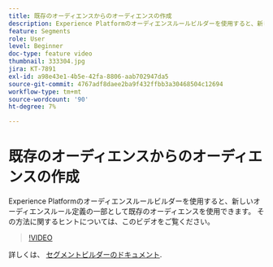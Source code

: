 ```yaml
---
title: 既存のオーディエンスからのオーディエンスの作成
description: Experience Platformのオーディエンスルールビルダーを使用すると、新しいオーディエンスルール定義の一部として既存のオーディエンスを使用できます。 その方法に関するヒントについては、このビデオをご覧ください。
feature: Segments
role: User
level: Beginner
doc-type: feature video
thumbnail: 333304.jpg
jira: KT-7891
exl-id: a98e43e1-4b5e-42fa-8806-aab702947da5
source-git-commit: 4767adf8daee2ba9f432ffbb3a30468504c12694
workflow-type: tm+mt
source-wordcount: '90'
ht-degree: 7%

---
```


# 既存のオーディエンスからのオーディエンスの作成

Experience Platformのオーディエンスルールビルダーを使用すると、新しいオーディエンスルール定義の一部として既存のオーディエンスを使用できます。 その方法に関するヒントについては、このビデオをご覧ください。

>[!VIDEO](https://video.tv.adobe.com/v/333304/?quality=12&learn=on)

詳しくは、 [セグメントビルダーのドキュメント](https://experienceleague.adobe.com/docs/experience-platform/segmentation/ui/segment-builder.html?lang=ja).
